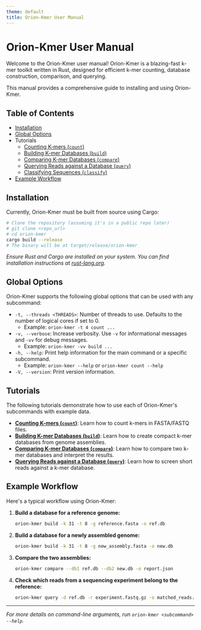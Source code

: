 ```yaml
---
theme: default
title: Orion-Kmer User Manual
---
```


# Orion-Kmer User Manual

Welcome to the Orion-Kmer user manual! Orion-Kmer is a blazing-fast k-mer toolkit written in Rust, designed for efficient k-mer counting, database construction, comparison, and querying.

This manual provides a comprehensive guide to installing and using Orion-Kmer.

## Table of Contents

*   [Installation](#installation)
*   [Global Options](#global-options)
*   Tutorials
    *   [Counting K-mers (`count`)](./tutorials/count_tutorial.md)
    *   [Building K-mer Databases (`build`)](./tutorials/build_tutorial.md)
    *   [Comparing K-mer Databases (`compare`)](./tutorials/compare_tutorial.md)
    *   [Querying Reads against a Database (`query`)](./tutorials/query_tutorial.md)
    *   [Classifying Sequences (`classify`)](./tutorials/classify_tutorial.md)
*   [Example Workflow](#example-workflow)

## Installation

Currently, Orion-Kmer must be built from source using Cargo:

```bash
# Clone the repository (assuming it's in a public repo later)
# git clone <repo_url>
# cd orion-kmer
cargo build --release
# The binary will be at target/release/orion-kmer
```
*Ensure Rust and Cargo are installed on your system. You can find installation instructions at [rust-lang.org](https://www.rust-lang.org/tools/install).*

## Global Options

Orion-Kmer supports the following global options that can be used with any subcommand:

*   `-t, --threads <THREADS>`: Number of threads to use. Defaults to the number of logical cores if set to 0.
    *   Example: `orion-kmer -t 4 count ...`
*   `-v, --verbose`: Increase verbosity. Use `-v` for informational messages and `-vv` for debug messages.
    *   Example: `orion-kmer -vv build ...`
*   `-h, --help`: Print help information for the main command or a specific subcommand.
    *   Example: `orion-kmer --help` or `orion-kmer count --help`
*   `-V, --version`: Print version information.

## Tutorials

The following tutorials demonstrate how to use each of Orion-Kmer's subcommands with example data.

*   **[Counting K-mers (`count`)](./tutorials/count_tutorial.md)**: Learn how to count k-mers in FASTA/FASTQ files.
*   **[Building K-mer Databases (`build`)](./tutorials/build_tutorial.md)**: Learn how to create compact k-mer databases from genome assemblies.
*   **[Comparing K-mer Databases (`compare`)](./tutorials/compare_tutorial.md)**: Learn how to compare two k-mer databases and interpret the results.
*   **[Querying Reads against a Database (`query`)](./tutorials/query_tutorial.md)**: Learn how to screen short reads against a k-mer database.

## Example Workflow

Here's a typical workflow using Orion-Kmer:

1.  **Build a database for a reference genome:**
    ```bash
    orion-kmer build -k 31 -t 8 -g reference.fasta -o ref.db
    ```

2.  **Build a database for a newly assembled genome:**
    ```bash
    orion-kmer build -k 31 -t 8 -g new_assembly.fasta -o new.db
    ```

3.  **Compare the two assemblies:**
    ```bash
    orion-kmer compare --db1 ref.db --db2 new.db -o report.json
    ```

4.  **Check which reads from a sequencing experiment belong to the reference:**
    ```bash
    orion-kmer query -d ref.db -r experiment.fastq.gz -o matched_reads.txt -c 5 -t 8
    ```

---
*For more details on command-line arguments, run `orion-kmer <subcommand> --help`.*
